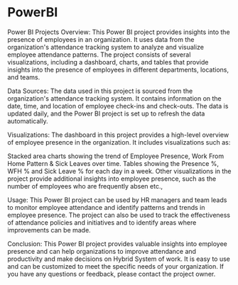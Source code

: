 # PowerBI
Power BI Projects
Overview:
This Power BI project provides insights into the presence of employees in an organization. It uses data from the organization's attendance tracking system to analyze and visualize employee attendance patterns. The project consists of several visualizations, including a dashboard, charts, and tables that provide insights into the presence of employees in different departments, locations, and teams.

Data Sources:
The data used in this project is sourced from the organization's attendance tracking system. It contains information on the date, time, and location of employee check-ins and check-outs. The data is updated daily, and the Power BI project is set up to refresh the data automatically.

Visualizations:
The dashboard in this project provides a high-level overview of employee presence in the organization. It includes visualizations such as:

Stacked area charts showing the trend of Employee Presence, Work From Home Pattern & Sick Leaves over time.
Tables showing the Presence %, WFH % and Sick Leave % for each day in a week. 
Other visualizations in the project provide additional insights into employee presence, such as the number of employees who are frequently absen etc.,

Usage:
This Power BI project can be used by HR managers and team leads to monitor employee attendance and identify patterns and trends in employee presence. The project can also be used to track the effectiveness of attendance policies and initiatives and to identify areas where improvements can be made.

Conclusion:
This Power BI project provides valuable insights into employee presence and can help organizations to improve attendance and productivity and make decisions on Hybrid System of work. It is easy to use and can be customized to meet the specific needs of your organization. If you have any questions or feedback, please contact the project owner.
